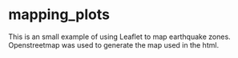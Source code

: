 # mapping_plots

This is an small example of using Leaflet to map earthquake zones. Openstreetmap was used to generate the map used in the html. 

